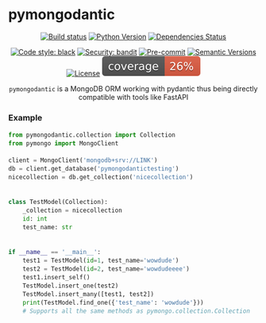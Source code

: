 # pymongodantic

<div align="center">

[![Build status](https://github.com/blitzjb/pymongodantic/workflows/build/badge.svg?branch=master&event=push)](https://github.com/blitzjb/pymongodantic/actions?query=workflow%3Abuild)
[![Python Version](https://img.shields.io/pypi/pyversions/pymongodantic.svg)](https://pypi.org/project/pymongodantic/)
[![Dependencies Status](https://img.shields.io/badge/dependencies-up%20to%20date-brightgreen.svg)](https://github.com/blitzjb/pymongodantic/pulls?utf8=%E2%9C%93&q=is%3Apr%20author%3Aapp%2Fdependabot)

[![Code style: black](https://img.shields.io/badge/code%20style-black-000000.svg)](https://github.com/psf/black)
[![Security: bandit](https://img.shields.io/badge/security-bandit-green.svg)](https://github.com/PyCQA/bandit)
[![Pre-commit](https://img.shields.io/badge/pre--commit-enabled-brightgreen?logo=pre-commit&logoColor=white)](https://github.com/blitzjb/pymongodantic/blob/master/.pre-commit-config.yaml)
[![Semantic Versions](https://img.shields.io/badge/%20%20%F0%9F%93%A6%F0%9F%9A%80-semantic--versions-e10079.svg)](https://github.com/blitzjb/pymongodantic/releases)
[![License](https://img.shields.io/github/license/blitzjb/pymongodantic)](https://github.com/blitzjb/pymongodantic/blob/master/LICENSE)
![Coverage Report](assets/images/coverage.svg)

`pymongodantic` is a MongoDB ORM working with pydantic thus being directly compatible with tools like FastAPI

</div>

### Example

```py
from pymongodantic.collection import Collection
from pymongo import MongoClient

client = MongoClient('mongodb+srv://LINK')
db = client.get_database('pymongodantictesting')
nicecollection = db.get_collection('nicecollection')


class TestModel(Collection):
    _collection = nicecollection
    id: int
    test_name: str


if __name__ == '__main__':
    test1 = TestModel(id=1, test_name='wowdude')
    test2 = TestModel(id=2, test_name='wowdudeeee')
    test1.insert_self()
    TestModel.insert_one(test2)
    TestModel.insert_many([test1, test2])
    print(TestModel.find_one({'test_name': 'wowdude'}))
    # Supports all the same methods as pymongo.collection.Collection
```